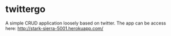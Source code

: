 twittergo
=========
A simple CRUD application loosely based on twitter. The app can be access here: http://stark-sierra-5001.herokuapp.com/
